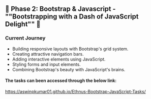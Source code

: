 ## 🎯  Phase 2: Bootstrap & Javascript - ""Bootstrapping with a Dash of JavaScript Delight"" 🌠

### Current Journey

- Building responsive layouts with Bootstrap's grid system.
- Creating attractive navigation bars.
- Adding interactive elements using JavaScript.
- Styling forms and input elements.
- Combining Bootstrap's beauty with JavaScript's brains.


#### The tasks can been accessed through the below link:
https://aswinpkumar01.github.io/Ethnus-Bootstrap-JavaScript-Tasks/

<br/>
